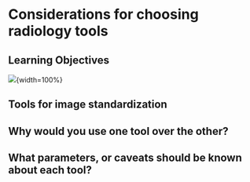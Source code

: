 
# Considerations for choosing radiology tools

## Learning Objectives

![](04f-choosing_radiology_tools_files/figure-docx//1ME0NbcIBmnHJRhX3JJyCwJuuomkl_BjJp6lD5oD5WnU_gd422c5de97_0_10.png){width=100%}

## Tools for image standardization

## Why would you use one tool over the other?

## What parameters, or caveats should be known about each tool?
